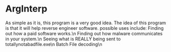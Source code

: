 # ArgInterp
As simple as it is, this program is a very good idea. The idea of this program is that it will help reverse engineer software. possible uses include:
Finding out how a paid software works.\n
Finding out how malware communicates in your system.\n
Seeing what is REALLY being sent to totallynotabadfile.exe\n
Batch File decoding\n
